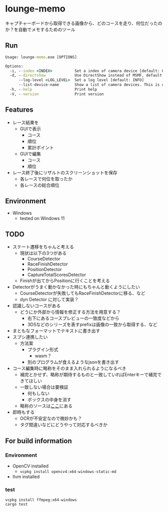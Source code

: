 # lounge-memo

キャプチャーボードから取得できる画像から、どのコースを走り、何位だったのか？を自動でメモするためのツール

## Run

```cmd
Usage: lounge-memo.exe [OPTIONS]

Options:
  -i, --index <INDEX>          Set a index of camera device [default: 0]
  -d, --directshow             Use DirectShow instead of MSMF, default is MSMF. This is useful when the default does not work well
      --log-level <LOG_LEVEL>  Set a log level [default: INFO]
      --list-device-name       Show a list of camera devices. This is useful when you want to know the index of the camera device. This is affected by the --directshow option, so if you want to use DirectShow, please specify it
  -h, --help                   Print help
  -V, --version                Print version
```

## Features

- レース結果を
  - GUIで表示
    - コース
    - 順位
    - 累計ポイント
  - GUIで編集
    - コース
    - 順位
- レース終了後にリザルトのスクリーンショットを保存
  - 各レースで何位を取ったか
  - 各レースの総合順位

## Environment

- Windows
  - tested on Windows 11

## TODO

- ステート遷移をちゃんと考える
  - 現状は以下の3つがある
    - CourseDetector
    - RaceFinishDetector
    - PositionDetector
    - CaptureTotalScoresDetector
  - Finishが出てからPositionに行くことを考える
- Detectorがうまく動かなかった時にもちゃんと動くようにしたい
  - CourseDetectorが失敗してもRaceFinishDetectorに移る、など
  - dyn Detector に対して実装？
- 認識しないコースがある
  - どうにか外部から情報を修正する方法を用意する？
    - 右下にあるコースプレビューの一致度などから
    - 3DSなどのシリーズを表すprefixは画像の一致から取得する、など
- まともなフォーマットでテキストに書き出す
- スプシ連携したい
  - 方法案
    - プラグイン形式
      - wasm？
    - 別のプログラムが食えるようなjsonを書き出す
- コース編集時に略称をそのまま入れられるようになるべき
  - 補完とかせず、略称が期待するものと一致していればEnterキーで補完できてほしい
  - 一致しない場合は要検証
    - 何もしない
    - ボックスの中身を消す
  - 略称のソースは[ここ](https://github.com/sheat-git/mk8dx.py/blob/main/mk8dx/data.py)にある
- 即時もする
  - OCRが不安定なので微妙かも？
  - タグ間違いなどにどうやって対応するべきか

## For build information

### Environment

- OpenCV installed
  - `vcpkg install opencv4:x64-windows-static-md`
- llvm installed

### test

```
vcpkg install ffmpeg:x64-windows
cargo test
```
